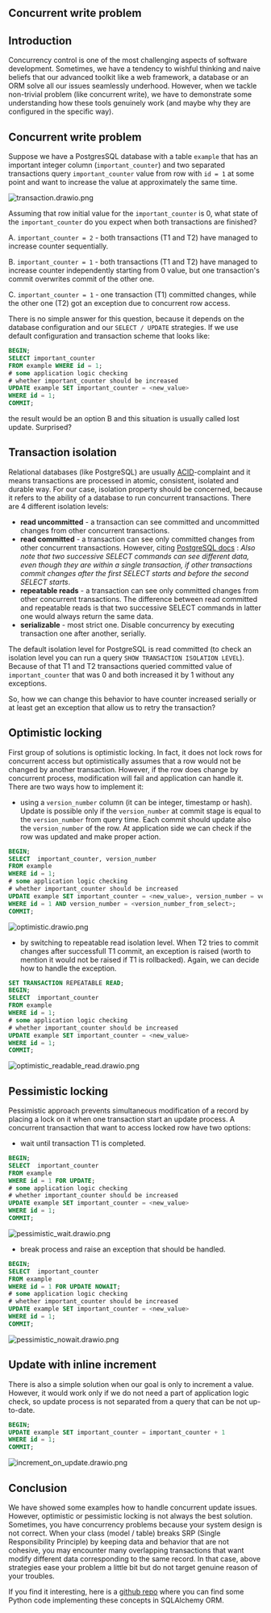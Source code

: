 ## Concurrent write problem

## Introduction
Concurrency control is one of the most challenging aspects of software development. Sometimes, we have a tendency to wishful thinking and naive beliefs that our advanced toolkit like a web framework, a database or an ORM solve all our issues seamlessly underhood. However, when we tackle non-trivial problem (like concurrent write), we have to demonstrate some understanding how these tools genuinely work (and maybe why they are configured in the specific way).

## Concurrent write problem
Suppose we have a PostgresSQL database with a table `example` that has an important integer column (`important_counter`) and two separated transactions query `important_counter` value from row with `id = 1` at some point and want to increase the value at approximately the same time.

![transaction.drawio.png](https://cdn.hashnode.com/res/hashnode/image/upload/v1650538124170/xZONNgeo9.png)

Assuming that row initial value for the `important_counter` is 0, what state of the `important_counter` do you expect when both transactions are finished? 

A. `important_counter = 2` - both transactions (T1 and T2) have managed to increase counter sequentially.

B. `important_counter = 1` - both transactions (T1 and T2) have managed to increase counter independently starting from 0 value, but one transaction's commit overwrites commit of the other one.

C. `important_counter = 1` - one transaction (T1) committed changes, while the other one (T2) got an exception due to concurrent row access.

There is no simple answer for this question, because it depends on the database configuration and our `SELECT / UPDATE` strategies. If we use default configuration and transaction scheme that looks like:
```sql
BEGIN;
SELECT important_counter 
FROM example WHERE id = 1;
# some application logic checking 
# whether important_counter should be increased
UPDATE example SET important_counter = <new_value> 
WHERE id = 1;
COMMIT;
```
the result would be an option B and this situation is usually called lost update. Surprised?

## Transaction isolation
Relational databases (like PostgreSQL) are usually [ACID](https://en.wikipedia.org/wiki/ACID)-complaint and it means transactions are processed in atomic,  consistent, isolated and durable way. For our case, isolation property should be concerned, because it refers to the ability of a database to run concurrent transactions. There are 4 different isolation levels:
- **read uncommitted** - a transaction can see committed and uncommitted changes from other concurrent transactions.
- **read committed** - a transaction can see only committed changes from other concurrent transactions. However, citing [PostgreSQL docs](https://www.postgresql.org/docs/current/transaction-iso.html) : *Also note that two successive SELECT commands can see different data, even though they are within a single transaction, if other transactions commit changes after the first SELECT starts and before the second SELECT starts*.
- **repeatable reads** - a transaction can see only committed changes from other concurrent transactions. The difference between read committed and repeatable reads is that two successive SELECT commands in latter one would always return the same data.
- **serializable** - most strict one. Disable concurrency by executing transaction one after another, serially.

The default isolation level for PostgreSQL is read committed (to check an isolation level you can run a query `SHOW TRANSACTION ISOLATION LEVEL`). Because of that T1 and T2 transactions queried committed value of `important_counter` that was 0 and both increased it by 1 without any exceptions. 

So, how we can change this behavior to have counter increased serially or at least get an exception that allow us to retry the transaction?

## Optimistic locking
First group of solutions is optimistic locking. In fact, it does not lock rows for concurrent access but optimistically assumes that a row would not be changed by another transaction. However, if the row does change by concurrent process, modification will fail and application can handle it. There are two ways how to implement it: 
- using a `version_number` column (it can be integer, timestamp or hash). Update is possible only if the `version_number` at commit stage is equal to the `version_number` from query time. Each commit should update also the `version_number` of the row. At application side we can check if the row was updated and make proper action.
```sql
BEGIN;
SELECT  important_counter, version_number 
FROM example 
WHERE id = 1;
# some application logic checking
# whether important_counter should be increased
UPDATE example SET important_counter = <new_value>, version_number = version_number + 1 
WHERE id = 1 AND version_number = <version_number_from_select>;
COMMIT;
```
![optimistic.drawio.png](https://cdn.hashnode.com/res/hashnode/image/upload/v1650543766052/twawRuifz.png)

- by switching to repeatable read isolation level. When T2 tries to commit changes after successfull T1 commit, an exception is raised (worth to mention it would not be raised if T1 is rollbacked). Again, we can decide how to handle the exception.
```sql
SET TRANSACTION REPEATABLE READ;
BEGIN;
SELECT  important_counter 
FROM example 
WHERE id = 1;
# some application logic checking
# whether important_counter should be increased
UPDATE example SET important_counter = <new_value> 
WHERE id = 1;
COMMIT;
```
![optimistic_readable_read.drawio.png](https://cdn.hashnode.com/res/hashnode/image/upload/v1650543786881/gyXsRx36i.png)

## Pessimistic locking
Pessimistic approach prevents simultaneous modification of a record by placing a lock on it when one transaction start an update process. A concurrent transaction that want to access locked row have two options:
- wait until transaction T1 is completed.
```sql
BEGIN;
SELECT  important_counter 
FROM example 
WHERE id = 1 FOR UPDATE;
# some application logic checking
# whether important_counter should be increased
UPDATE example SET important_counter = <new_value> 
WHERE id = 1;
COMMIT;
```
![pessimistic_wait.drawio.png](https://cdn.hashnode.com/res/hashnode/image/upload/v1650543799429/dT6V6yF7t.png)

- break process and raise an exception that should be handled.
```sql
BEGIN;
SELECT  important_counter 
FROM example 
WHERE id = 1 FOR UPDATE NOWAIT;
# some application logic checking 
# whether important_counter should be increased
UPDATE example SET important_counter = <new_value> 
WHERE id = 1;
COMMIT;
```
![pessimistic_nowait.drawio.png](https://cdn.hashnode.com/res/hashnode/image/upload/v1650543813518/_8Qf2N797.png)

## Update with inline increment
There is also a simple solution when our goal is only to increment a value. However, it would work only if we do not need a part of application logic check, so update process is not separated from a query that can be not up-to-date.
```sql
BEGIN;
UPDATE example SET important_counter = important_counter + 1 
WHERE id = 1;
COMMIT;
```
![increment_on_update.drawio.png](https://cdn.hashnode.com/res/hashnode/image/upload/v1650562787357/9mV2zIWZu.png)

## Conclusion
We have showed some examples how to handle concurrent update issues. However, optimistic or pessimistic locking is not always the best solution. Sometimes, you have concurrency problems because your system design is not correct. When your class (model / table) breaks SRP (Single Responsibility Principle) by keeping data and behavior that are not cohesive, you may encounter many overlapping transactions that want modify different data corresponding to the same record. In that case, above strategies ease your problem a little bit but do not target genuine reason of your troubles.

If you find it interesting, here is a [github repo](https://github.com/jorzel/concurrency-control/) where you can find some Python code implementing these concepts in SQLAlchemy ORM. 
